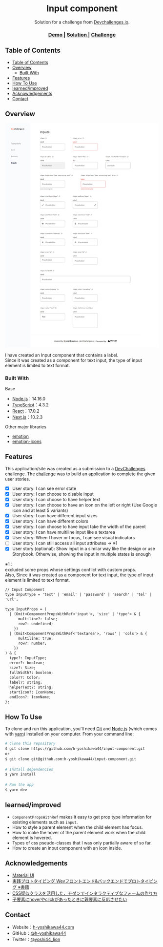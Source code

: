 <!-- Please update value in the {}  -->

<h1 align="center">Input component</h1>

<div align="center">
   Solution for a challenge from  <a href="http://devchallenges.io" target="_blank">Devchallenges.io</a>.
</div>

<div align="center">
  <h3>
    <a href="https://ch-input-component-h-yoshikawa44.vercel.app/">
      Demo
    </a>
    <span> | </span>
    <a href="https://devchallenges.io/solutions/ClokxKDirrSdDyCt8D0D">
      Solution
    </a>
    <span> | </span>
    <a href="https://devchallenges.io/challenges/TSqutYM4c5WtluM7QzGp">
      Challenge
    </a>
  </h3>
</div>

<!-- TABLE OF CONTENTS -->

## Table of Contents

- [Table of Contents](#table-of-contents)
- [Overview](#overview)
  - [Built With](#built-with)
- [Features](#features)
- [How To Use](#how-to-use)
- [learned/improved](#learnedimproved)
- [Acknowledgements](#acknowledgements)
- [Contact](#contact)

<!-- OVERVIEW -->

## Overview

![overview](/screenshots/overview.png)

I have created an Input component that contains a label.  
Since it was created as a component for text input, the type of input element is limited to text format.

### Built With

<!-- This section should list any major frameworks that you built your project using. Here are a few examples.-->

Base
- [Node.js](https://nodejs.org/)：14.16.0
- [TypeScript](https://www.typescriptlang.org/)：4.3.2
- [React](https://reactjs.org/)：17.0.2
- [Next.js](https://nextjs.org/)：10.2.3

Other major libraries
- [emotion](https://emotion.sh/)
- [emotion-icons](https://emotion-icons.dev/)

## Features

<!-- List the features of your application or follow the template. Don't share the figma file here :) -->

This application/site was created as a submission to a [DevChallenges](https://devchallenges.io/challenges) challenge. The [challenge](https://devchallenges.io/challenges/TSqutYM4c5WtluM7QzGp) was to build an application to complete the given user stories.

- [x] User story: I can see error state
- [x] User story: I can choose to disable input
- [x] User story: I can choose to have helper text
- [x] User story: I can choose to have an icon on the left or right (Use Google Icon and at least 5 variants)
- [x] User story: I can have different input sizes
- [x] User story: I can have different colors
- [x] User story: I can choose to have input take the width of the parent
- [x] User story: I can have multiline input like a textarea
- [x] User story: When I hover or focus, I can see visual indicators
- [ ] User story: I can still access all input attributes → ※1
- [x] User story (optional): Show input in a similar way like the design or use Storybook. Otherwise, showing the input in multiple states is enough

※1：  
excluded some props whose settings conflict with custom props.  
Also, Since it was created as a component for text input, the type of input element is limited to text format.
```tsx
// Input Component
type InputType = 'text' | 'email' | 'password' | 'search' | 'tel' | 'url';

type InputProps = (
  | (Omit<ComponentPropsWithRef<'input'>, 'size' | 'type'> & {
      multiline?: false;
      row?: undefined;
    })
  | (Omit<ComponentPropsWithRef<'textarea'>, 'rows' | 'cols'> & {
      multiline: true;
      row?: number;
    })
) & {
  type?: InputType;
  error?: boolean;
  size?: Size;
  fullWidth?: boolean;
  color?: Color;
  label?: string;
  helperText?: string;
  startIcon?: IconName;
  endIcon?: IconName;
};
```

## How To Use

<!-- Example:  -->

To clone and run this application, you'll need [Git](https://git-scm.com) and [Node.js](https://nodejs.org/en/download/) (which comes with [yarn](https://yarnpkg.com/)) installed on your computer. From your command line:

```bash
# Clone this repository
$ git clone https://github.com/h-yoshikawa44/input-component.git
or
$ git clone git@github.com:h-yoshikawa44/input-component.git

# Install dependencies
$ yarn install

# Run the app
$ yarn dev
```

## learned/improved
- `ComponentPropsWithRef` makes it easy to get prop type information for existing elements such as `input`.
- How to style a parent element when the child element has focus.
- How to make the hover of the parent element work when the child element is hovered.
- Types of css pseudo-classes that I was only partially aware of so far.
- How to create an input component with an icon inside.

## Acknowledgements

<!-- This section should list any articles or add-ons/plugins that helps you to complete the project. This is optional but it will help you in the future. For exmpale -->

- [Material UI](https://material-ui.com/)
- [実践プロトタイピング Wevフロントエンド&バックエンドでプロトタイピング ※書籍](https://tk-rabbit-house.booth.pm/items/2381995)
- [CSS疑似クラスを活用した、モダンでインタラクティブなフォームの作り方](https://ics.media/entry/200413/)
- [子要素にhoverやclickがあったときに親要素に反応させたい](https://www.softel.co.jp/blogs/tech/archives/6008)

## Contact

- Website：[h-yoshikawa44.com](https://h-yoshikawa44.com)
- GitHub：[@h-yoshikawa44](https://github.com/h-yoshikawa44)
- Twitter：[@yoshi44_lion](https://twitter.com/yoshi44_lion)

